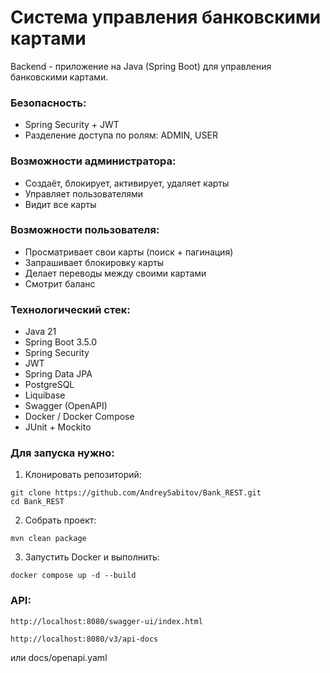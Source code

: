 # Система управления банковскими картами

Backend - приложение на Java (Spring Boot) для управления банковскими картами.

### Безопасность:
* Spring Security + JWT
* Разделение доступа по ролям: ADMIN, USER

### Возможности администратора:
* Создаёт, блокирует, активирует, удаляет карты
* Управляет пользователями
* Видит все карты

### Возможности пользователя:
* Просматривает свои карты (поиск + пагинация)
* Запрашивает блокировку карты
* Делает переводы между своими картами
* Смотрит баланс

### Технологический стек:
* Java 21
* Spring Boot 3.5.0
* Spring Security
* JWT
* Spring Data JPA
* PostgreSQL
* Liquibase
* Swagger (OpenAPI)
* Docker / Docker Compose
* JUnit + Mockito

### Для запуска нужно:
1. Клонировать репозиторий: 
```
git clone https://github.com/AndreySabitov/Bank_REST.git
cd Bank_REST
```
2. Собрать проект:
```
mvn clean package
```
3. Запустить Docker и выполнить:
```
docker compose up -d --build
```

### API:
```
http://localhost:8080/swagger-ui/index.html
```
```
http://localhost:8080/v3/api-docs
```
или docs/openapi.yaml
